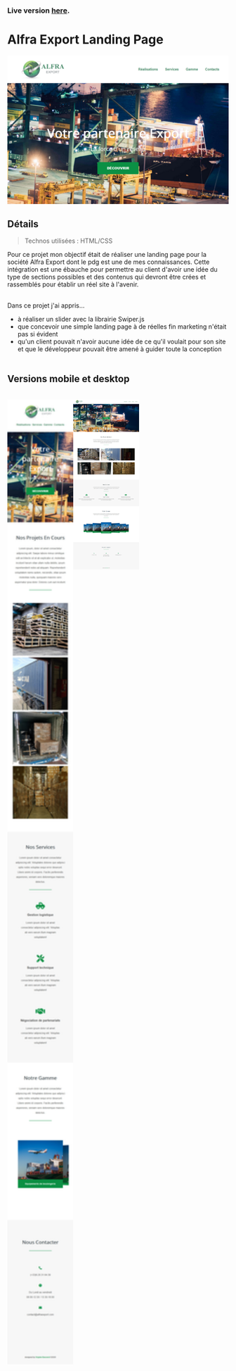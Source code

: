 ### Live version [here](https://virginiebouvarel.github.io/integrations/alfra/).

# Alfra Export Landing Page

![Design preview for this project ](./src/preview.png)


## Détails

> Technos utilisées : HTML/CSS

Pour ce projet mon objectif était de réaliser une landing page pour la société Alfra Export dont le pdg est une de mes connaissances. Cette intégration est une ébauche pour permettre au client d'avoir une idée du type de sections possibles et des contenus qui devront être crées et rassemblés pour établir un réel site à l'avenir.<br><br>

Dans ce projet j'ai appris...
- à réaliser un slider avec la librairie Swiper.js
- que concevoir une simple landing page à de réelles fin marketing n'était pas si évident
- qu'un client pouvait n'avoir aucune idée de ce qu'il voulait pour son site et que le développeur pouvait être amené à guider toute la conception
<br><br>

## Versions mobile et desktop
<br>
<img  style="vertical-align:top; float:left" alt="mobile design" src="./src/preview-mobile.jpg" width="150px"/> <img  style="vertical-align:top; float:left" alt="desktop design" src="./src/preview-desktop.jpg" width="150px"/> 